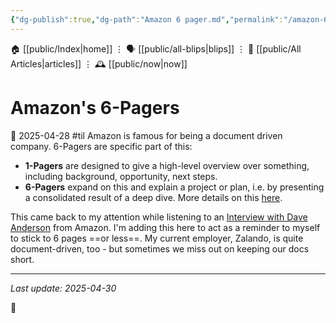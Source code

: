 ```yaml
---
{"dg-publish":true,"dg-path":"Amazon 6 pager.md","permalink":"/amazon-6-pager/","title":"Amazon's 6-Pagers"}
---
```



<div class="transclusion internal-embed is-loaded"><div class="markdown-embed">




🏠 [[public/Index\|home]]  ⋮ 🗣️ [[public/all-blips\|blips]] ⋮  📝 [[public/All Articles\|articles]]  ⋮ 🕰️ [[public/now\|now]]


</div></div>

# Amazon's 6-Pagers
📆 2025-04-28
#til
Amazon is famous for being a document driven company. 6-Pagers are specific part of this:
- **1-Pagers** are designed to give a high-level overview over something, including background, opportunity, next steps.
- **6-Pagers** expand on this and explain a project or plan, i.e. by presenting a consolidated result of a deep dive.
More details on this [here](https://www.larksuite.com/en_us/blog/amazon-6-pager).

This came back to my attention while listening to an [Interview with Dave Anderson](https://newsletter.pragmaticengineer.com/p/working-at-amazon-as-a-software-engineer) from Amazon. I'm adding this here to act as a reminder to myself to stick to 6 pages ==or less==. My current employer, Zalando, is quite document-driven, too - but sometimes we miss out on keeping our docs short.

- - -
 _Last update: 2025-04-30_

👾
